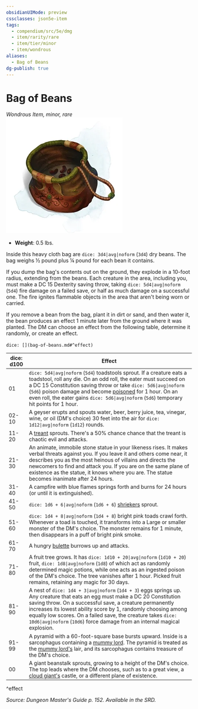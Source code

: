 ```yaml
---
obsidianUIMode: preview
cssclasses: json5e-item
tags:
  - compendium/src/5e/dmg
  - item/rarity/rare
  - item/tier/minor
  - item/wondrous
aliases:
  - Bag of Beans
dg-publish: true
---
```

# Bag of Beans
*Wondrous Item, minor, rare*  
![](https://raw.githubusercontent.com/5etools-mirror-2/5etools-img/main/items/DMG/Bag%20of%20Beans.webp#right)  

- **Weight**: 0.5 lbs.

Inside this heavy cloth bag are `dice: 3d4|avg|noform` (`3d4`) dry beans. The bag weighs ½ pound plus ¼ pound for each bean it contains.

If you dump the bag's contents out on the ground, they explode in a 10-foot radius, extending from the beans. Each creature in the area, including you, must make a DC 15 Dexterity saving throw, taking `dice: 5d4|avg|noform` (`5d4`) fire damage on a failed save, or half as much damage on a successful one. The fire ignites flammable objects in the area that aren't being worn or carried.

If you remove a bean from the bag, plant it in dirt or sand, and then water it, the bean produces an effect 1 minute later from the ground where it was planted. The DM can choose an effect from the following table, determine it randomly, or create an effect.

`dice: [](bag-of-beans.md#^effect)`

| dice: d100 | Effect |
|------------|--------|
| 01 | `dice: 5d4\|avg\|noform` (`5d4`) toadstools sprout. If a creature eats a toadstool, roll any die. On an odd roll, the eater must succeed on a DC 15 Constitution saving throw or take `dice: 5d6\|avg\|noform` (`5d6`) poison damage and become [poisoned](/3-Mechanics/CLI/rules/conditions.md#poisoned) for 1 hour. On an even roll, the eater gains `dice: 5d6\|avg\|noform` (`5d6`) temporary hit points for 1 hour. |
| 02-10 | A geyser erupts and spouts water, beer, berry juice, tea, vinegar, wine, or oil (DM's choice) 30 feet into the air for `dice: 1d12\|avg\|noform` (`1d12`) rounds. |
| 11-20 | A [treant](/Admin/CLI/bestiary/plant/treant.md) sprouts. There's a 50% chance chance that the treant is chaotic evil and attacks. |
| 21-30 | An animate, immobile stone statue in your likeness rises. It makes verbal threats against you. If you leave it and others come near, it describes you as the most heinous of villains and directs the newcomers to find and attack you. If you are on the same plane of existence as the statue, it knows where you are. The statue becomes inanimate after 24 hours. |
| 31-40 | A campfire with blue flames springs forth and burns for 24 hours (or until it is extinguished). |
| 41-50 | `dice: 1d6 + 6\|avg\|noform` (`1d6 + 6`) [shriekers](/Admin/CLI/bestiary/plant/shrieker.md) sprout. |
| 51-60 | `dice: 1d4 + 8\|avg\|noform` (`1d4 + 8`) bright pink toads crawl forth. Whenever a toad is touched, it transforms into a Large or smaller monster of the DM's choice. The monster remains for 1 minute, then disappears in a puff of bright pink smoke. |
| 61-70 | A hungry [bulette](/Admin/CLI/bestiary/monstrosity/bulette.md) burrows up and attacks. |
| 71-80 | A fruit tree grows. It has `dice: 1d10 + 20\|avg\|noform` (`1d10 + 20`) fruit, `dice: 1d8\|avg\|noform` (`1d8`) of which act as randomly determined magic potions, while one acts as an ingested poison of the DM's choice. The tree vanishes after 1 hour. Picked fruit remains, retaining any magic for 30 days. |
| 81-90 | A nest of `dice: 1d4 + 3\|avg\|noform` (`1d4 + 3`) eggs springs up. Any creature that eats an egg must make a DC 20 Constitution saving throw. On a successful save, a creature permanently increases its lowest ability score by 1, randomly choosing among equally low scores. On a failed save, the creature takes `dice: 10d6\|avg\|noform` (`10d6`) force damage from an internal magical explosion. |
| 91-99 | A pyramid with a 60-foot-square base bursts upward. Inside is a sarcophagus containing a [mummy lord](/Admin/CLI/bestiary/undead/mummy-lord.md). The pyramid is treated as the [mummy lord's](/Admin/CLI/bestiary/undead/mummy-lord.md) lair, and its sarcophagus contains treasure of the DM's choice. |
| 00 | A giant beanstalk sprouts, growing to a height of the DM's choice. The top leads where the DM chooses, such as to a great view, a [cloud giant's](/Admin/CLI/bestiary/giant/cloud-giant.md) castle, or a different plane of existence. |
^effect

*Source: Dungeon Master's Guide p. 152. Available in the SRD.*